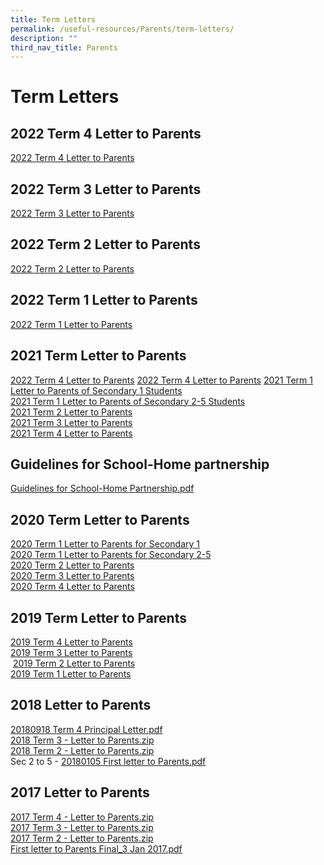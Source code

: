 ```yaml
---
title: Term Letters
permalink: /useful-resources/Parents/term-letters/
description: ""
third_nav_title: Parents
---
```

# Term Letters

## 2022 Term 4 Letter to Parents

<a href="/files/Useful%20Resources/Parents/Term%20letters/20220919%20Term%204%20Principal%20Letter%20v2.pdf" target="_blank">2022 Term 4 Letter to Parents</a>

## 2022 Term 3 Letter to Parents

<a href="/files/Useful%20Resources/Parents/Term%20letters/20220624%20Term%203%20Principal%20Letter.pdf" target="_blank">2022 Term 3 Letter to Parents</a>


## 2022 Term 2 Letter to Parents

<a href="/files/Useful%20Resources/Parents/Term%20letters/20220325%20Term%202%20Principal%20Letter.pdf" target="_blank">2022 Term 2 Letter to Parents</a>

## 2022 Term 1 Letter to Parents

<a href="/files/Useful%20Resources/Parents/Term%20letters/20220105%20First%20letter%20to%20Parents.pdf" target="_blank">2022 Term 1 Letter to Parents</a>

## 2021 Term Letter to Parents
<a href="/files/Useful%20Resources/Parents/Term%20letters/" target="_blank">2022 Term 4 Letter to Parents</a>
<a href="/files/Useful%20Resources/Parents/Term%20letters/" target="_blank">2022 Term 4 Letter to Parents</a>
[2021 Term 1 Letter to Parents of Secondary 1 Students](https://bukitbatoksec.moe.edu.sg/qql/slot/u537/Useful%20Resources/Letter%20to%20Parents/2021/20210104%20First%20letter%20to%20Parents%20Sec%201.pdf)   
[2021 Term 1 Letter to Parents of Secondary 2-5 Students](https://bukitbatoksec.moe.edu.sg/qql/slot/u537/Useful%20Resources/Letter%20to%20Parents/2021/20210104%20First%20letter%20to%20Parents%20Sec%202-5.pdf)   
[2021 Term 2 Letter to Parents](https://www.bukitbatoksec.moe.edu.sg/qql/slot/u537/Useful%20Resources/Letter%20to%20Parents/2021/20210329%20Second%20letter%20to%20Parents.pdf)  
[2021 Term 3 Letter to Parents](https://www.bukitbatoksec.moe.edu.sg/qql/slot/u537/Useful%20Resources/Letter%20to%20Parents/2021/2021%20Term%203%20Letter%20to%20Parents.pdf)  
[2021 Term 4 Letter to Parents](https://www.bukitbatoksec.moe.edu.sg/qql/slot/u537/Useful%20Resources/Letter%20to%20Parents/2021/20210920%20Fourth%20Letter%20to%20Parents%201.pdf)  

## Guidelines for School-Home partnership

[Guidelines for School-Home Partnership.pdf](https://bukitbatoksec.moe.edu.sg/qql/slot/u537/Our%20Partners/Parents/Guidelines%20for%20School-Home%20Partnership.pdf)

## 2020 Term Letter to Parents

[2020 Term 1 Letter to Parents for Secondary 1](https://bukitbatoksec.moe.edu.sg/qql/slot/u537/Parents%20Letter/2020/2020%20Term%201%20Letter%20to%20Parents%20(Sec%201).pdf)  
[2020 Term 1 Letter to Parents for Secondary 2-5](https://bukitbatoksec.moe.edu.sg/qql/slot/u537/Parents%20Letter/2020/2020%20Term%201%20Letter%20to%20Parents%20(Sec%202-5).pdf)  
[2020 Term 2 Letter to Parents](https://bukitbatoksec.moe.edu.sg/qql/slot/u537/Useful%20Resources/Letter%20to%20Parents/2020/20200323%20Term%202%20Principal%20Letter.pdf)   
[2020 Term 3 Letter to Parents](https://bukitbatoksec.moe.edu.sg/qql/slot/u537/Useful%20Resources/Letter%20to%20Parents/2020/20200602%20Term%203%20Principal%20Letter.pdf)   
[2020 Term 4 Letter to Parents](https://bukitbatoksec.moe.edu.sg/qql/slot/u537/Useful%20Resources/Letter%20to%20Parents/2020/BBSS%20Term%204%20Principal%20Letter%202020.pdf)   

## 2019 Term Letter to Parents

[2019 Term 4 Letter to Parents](https://bukitbatoksec.moe.edu.sg/qql/slot/u537/Parents%20Letter/2019/20190924%20Term%204%20Principal%20Letter.pdf)  
[2019 Term 3 Letter to Parents](https://bukitbatoksec.moe.edu.sg/qql/slot/u537/Parents%20Letter/2019/20190709%20Term%203%20Principal%20Letter.pdf)  
 [2019 Term 2 Letter to Parents](https://bukitbatoksec.moe.edu.sg/qql/slot/u537/Parents%20Letter/2019/2019%20-%20Term%202%20pdf.zip)  
[2019 Term 1 Letter to Parents](https://bukitbatoksec.moe.edu.sg/qql/slot/u537/Parents%20Letter/2019/2019_01_04%20-%20First%20Letter%20to%20Parents.zip)   

## 2018 Letter to Parents

[20180918 Term 4 Principal Letter.pdf](https://bukitbatoksec-moe-edu-sg-admin.cwp.sg/qql/slot/u537/Parents%20Letter/2018/20180918%20Term%204%20Principal%20Letter.pdf)  
[2018 Term 3 - Letter to Parents.zip](https://bukitbatoksec-moe-edu-sg-admin.cwp.sg/qql/slot/u537/Parents%20Letter/2018/2018%20Term%203%20-%20Letter%20to%20Parents.zip)   
[2018 Term 2 - Letter to Parents.zip](https://bukitbatoksec-moe-edu-sg-admin.cwp.sg/qql/slot/u537/Parents%20Letter/2018/2018%20Term%202%20-%20Letter%20to%20Parents.zip)  
Sec 2 to 5 - [20180105 First letter to Parents.pdf](https://bukitbatoksec-moe-edu-sg-admin.cwp.sg/qql/slot/u537/Parents%20Letter/2018/20180105%20First%20letter%20to%20Parents.pdf)  

## 2017 Letter to Parents

[2017 Term 4 - Letter to Parents.zip](https://bukitbatoksec-moe-edu-sg-admin.cwp.sg/qql/slot/u537/Our%20Partners/Parents/20170911%20Term%204%20Principal%20Letter.zip)  
[2017 Term 3 - Letter to Parents.zip](https://bukitbatoksec-moe-edu-sg-admin.cwp.sg/qql/slot/u537/Our%20Partners/Parents/20170705%20Term%203%20Principal%20Letter.zip)  
[2017 Term 2 - Letter to Parents.zip](https://bukitbatoksec-moe-edu-sg-admin.cwp.sg/qql/slot/u537/Our%20Partners/Parents/20170328%20Term%202%20Principal%20Letter.zip)  
[First letter to Parents Final\_3 Jan 2017.pdf](https://bukitbatoksec-moe-edu-sg-admin.cwp.sg/qql/slot/u537/Announcements/2017/Letter%20to%20parents/Term%201/20170103%20-%20First%20letter%20to%20Parents_Final.pdf)